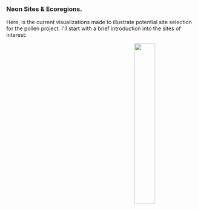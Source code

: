 ### Neon Sites & Ecoregions. 

Here, is the current visualizations made to illustrate potential site selection for the pollen project. I'll start with a brief introduction into the sites of interest: 


<img align="right" width="33%" src="pollen-project-mapping//output-figures/NA-ecoregion-Neon-sites/ecoregion-overall-map-w-neon.png">
